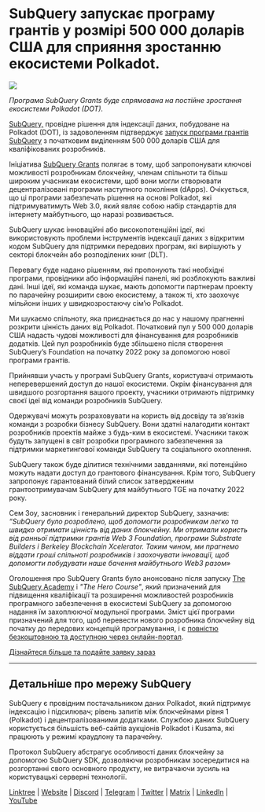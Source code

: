 # SubQuery запускає програму грантів у розмірі 500 000 доларів США для сприяння зростанню екосистеми Polkadot.

![](https://cdn-images-1.medium.com/max/800/1*LsQkybCuzuopypGKyKkPAA.png)

_Програма SubQuery Grants буде спрямована на постійне зростання екосистеми Polkadot (DOT)._

[SubQuery,](https://subquery.network/) провідне рішення для індексації даних, побудоване на Polkadot (DOT), із задоволенням підтверджує [запуск програми грантів SubQuery](https://subquery.network/grants) з початковим виділенням 500 000 доларів США для кваліфікованих розробників.

Ініціатива [SubQuery Grants](https://subquery.network/grants) полягає в тому, щоб запропонувати ключові можливості розробникам блокчейну, членам спільноти та більш широким учасникам екосистеми, щоб вони могли створювати децентралізовані програми наступного покоління (dApps). Очікується, що ці програми забезпечать рішення на основі Polkadot, які підтримуватимуть Web 3.0, який являє собою набір стандартів для інтернету майбутнього, що наразі розвивається.

SubQuery шукає інноваційні або високопотенційні ідеї, які використовують проблеми інструментів індексації даних з відкритим кодом SubQuery для підтримки передових програм, які вирішують у секторі блокчейн або розподілених книг (DLT).

Перевагу буде надано рішенням, які пропонують такі необхідні програми, провідники або інформаційні панелі, які розблокують важливі дані. Інші ідеї, які команда шукає, мають допомогти партнерам проекту по парачейну розширити свою екосистему, а також ті, хто заохочує мільйони інших у швидкозростаючу сім’ю Polkadot.

Ми шукаємо спільноту, яка приєднається до нас у нашому прагненні розкрити цінність даних від Polkadot. Початковий пул у 500 000 доларів США надасть чудові можливості для фінансування для розробників додатків. Цей пул розробників буде збільшено після створення SubQuery’s Foundation на початку 2022 року за допомогою нової програми грантів.

Прийнявши участь у програмі SubQuery Grants, користувачі отримають неперевершений доступ до нашої екосистеми. Окрім фінансування для швидшого розгортання вашого проекту, учасники отримають підтримку своєї ідеї від команди розробників SubQuery.

Одержувачі можуть розраховувати на користь від досвіду та зв’язків команди з розробки бізнесу SubQuery. Вони здатні налагодити контакт розробників проектів майже з будь-ким в екосистемі. Учасники також будуть запущені в світ розробки програмного забезпечення за підтримки маркетингової команди SubQuery та соціального охоплення.

SubQuery також буде ділитися технічними завданнями, які потенційно можуть надати доступ до грантового фінансування. Крім того, SubQuery запропонує гарантований білий список затвердженим грантоотримувачам SubQuery для майбутнього TGE на початку 2022 року.

Сем Зоу, засновник і генеральний директор SubQuery, зазначив: _“SubQuery було розроблено, щоб допомогти розробникам легко та швидко отримати цінність від даних блокчейну. Ми отримали користь від ранньої підтримки грантів Web 3 Foundation, програми Substrate Builders і Berkeley Blockchain Xcelerator. Таким чином, ми прагнемо віддати гроші спільноті розробників і заохочувати інновації, щоб допомогти побудувати наше бачення майбутнього Web3 разом»_

Оголошення про SubQuery Grants було анонсовано після запуску [The SubQuery Academy](https://subquery.medium.com/subquery-launches-the-subquery-academy-9505dc66a01) і _"The Hero Course"_, який призначений для підвищення кваліфікації та розширення можливостей розробників програмного забезпечення в екосистемі SubQuery за допомогою надання їм захоплюючої модульної програми. Зміст цієї програми призначений для того, щоб перевести нового розробника блокчейну від початку до передових концепцій програмування, і є [повністю безкоштовною та доступною через онлайн-портал](https://subquery.coassemble.com/unlock/dOKZW6O#/).

[Дізнайтеся більше та подайте заявку зараз](https://subquery.network/grants)

---

## Детальніше про мережу SubQuery

SubQuery є провідним постачальником даних Polkadot, який підтримує індексацію і підсилювач; рівень запитів між блокчейнами рівня 1 (Polkadot) і децентралізованими додатками. Службою даних SubQuery користується більшість веб-сайтів аукціонів Polkadot і Kusama, які працюють у режимі краудлону та парачейну.

Протокол SubQuery абстрагує особливості даних блокчейну за допомогою SubQuery SDK, дозволяючи розробникам зосередитися на розгортанні свого основного продукту, не витрачаючи зусиль на користувацькі серверні технології.

[Linktree](https://linktr.ee/subquerynetwork) | [Website](https://subquery.network/) | [Discord](https://discord.com/invite/78zg8aBSMG) | [Telegram](https://t.me/subquerynetwork) | [Twitter](https://twitter.com/subquerynetwork) | [Matrix](https://matrix.to/#/#subquery:matrix.org) | [LinkedIn](https://www.linkedin.com/company/subquery) | [YouTube](https://www.youtube.com/channel/UCi1a6NUUjegcLHDFLr7CqLw)
